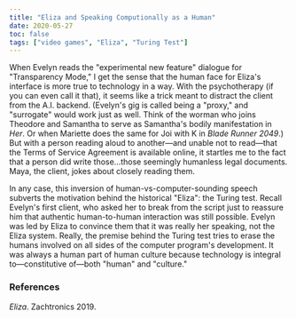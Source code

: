 ```yaml
---
title: "Eliza and Speaking Computionally as a Human"
date: 2020-05-27
toc: false
tags: ["video games", "Eliza", "Turing Test"]
---
```

When Evelyn reads the "experimental new feature" dialogue for "Transparency Mode," I get the sense that the human face for Eliza's interface is more true to technology in a way.
With the psychotherapy (if you can even call it that), it seems like a trick meant to distract the client from the A.I. backend.
(Evelyn's gig is called being a "proxy," and "surrogate" would work just as well. Think of the worman who joins Theodore and Samantha to serve as Samantha's bodily manifestation in *Her*. Or when Mariette does the same for Joi with K in *Blade Runner 2049*.)
But with a person reading aloud to another—and unable not to read—that the Terms of Service Agreement is available online, it startles me to the fact that a person did write those...those seemingly humanless legal documents.
Maya, the client, jokes about closely reading them.

In any case, this inversion of human-vs-computer-sounding speech subverts the motivation behind the historical "Eliza": the Turing test.
Recall Evelyn's first client, who asked her to break from the script just to reassure him that authentic human-to-human interaction was still possible.
Evelyn was led by Eliza to convince them that it was really her speaking, not the Eliza system.
Really, the premise behind the Turing test tries to erase the humans involved on all sides of the computer program's development.
It was always a human part of human culture because technology is integral to—constitutive of—both "human" and "culture."

### References
*Eliza*. Zachtronics 2019.
